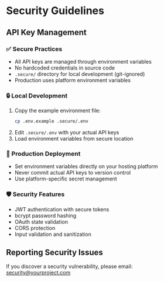 # Security Guidelines

## API Key Management

### ✅ Secure Practices
- All API keys are managed through environment variables
- No hardcoded credentials in source code
- `.secure/` directory for local development (git-ignored)
- Production uses platform environment variables

### 🔒 Local Development
1. Copy the example environment file:
   ```bash
   cp .env.example .secure/.env
   ```
2. Edit `.secure/.env` with your actual API keys
3. Load environment variables from secure location

### 🚀 Production Deployment
- Set environment variables directly on your hosting platform
- Never commit actual API keys to version control
- Use platform-specific secret management

### 🛡️ Security Features
- JWT authentication with secure tokens
- bcrypt password hashing
- OAuth state validation
- CORS protection
- Input validation and sanitization

## Reporting Security Issues
If you discover a security vulnerability, please email: security@yourproject.com